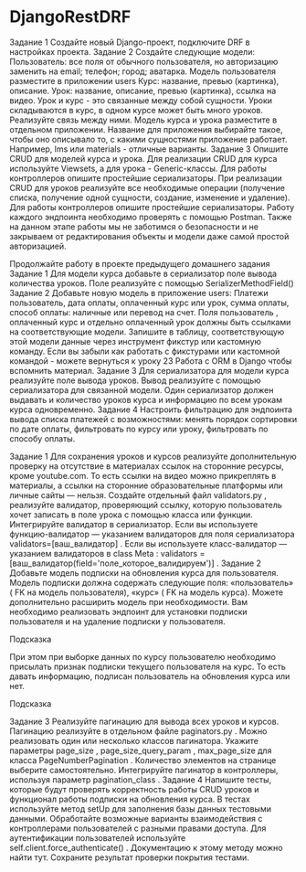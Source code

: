 # DjangoRestDRF
Задание 1
Создайте новый Django-проект, подключите DRF в настройках проекта.
Задание 2
Создайте следующие модели:
Пользователь:
все поля от обычного пользователя, но авторизацию заменить на email;
телефон;
город;
аватарка.
Модель пользователя разместите в приложении users
Курс:
название,
превью (картинка),
описание.
Урок:
название,
описание,
превью (картинка),
ссылка на видео.
Урок и курс - это связанные между собой сущности. Уроки складываются в курс, в одном курсе может быть много уроков. Реализуйте связь между ними.
Модель курса и урока разместите в отдельном приложении. Название для приложения выбирайте такое, чтобы оно описывало то, с какими сущностями приложение работает. Например, lms или materials - отличные варианты.
Задание 3
Опишите CRUD для моделей курса и урока. Для реализации CRUD для курса используйте Viewsets, а для урока - Generic-классы.
Для работы контроллеров опишите простейшие сериализаторы.
При реализации CRUD для уроков реализуйте все необходимые операции (получение списка, получение одной сущности, создание, изменение и удаление).
Для работы контроллеров опишите простейшие сериализаторы.
Работу каждого эндпоинта необходимо проверять с помощью Postman.
Также на данном этапе работы мы не заботимся о безопасности и не закрываем от редактирования объекты и модели даже самой простой авторизацией.

Продолжайте работу в проекте предыдущего домашнего задания
Задание 1
Для модели курса добавьте в сериализатор поле вывода количества уроков. Поле реализуйте с помощью 
SerializerMethodField()
Задание 2
Добавьте новую модель в приложение users:
Платежи
пользователь,
дата оплаты,
оплаченный курс или урок,
сумма оплаты,
способ оплаты: наличные или перевод на счет.
Поля 
пользователь
, 
оплаченный курс
 и 
отдельно оплаченный урок
 должны быть ссылками на соответствующие модели.
Запишите в таблицу, соответствующую этой модели данные через инструмент фикстур или кастомную команду.
Если вы забыли как работать с фикстурами или кастомной командой - можете вернуться к уроку 23 Работа с ORM в Django чтобы вспомнить материал.
Задание 3
Для сериализатора для модели курса реализуйте поле вывода уроков. Вывод реализуйте с помощью сериализатора для связанной модели.
Один сериализатор должен выдавать и количество уроков курса и информацию по всем урокам курса одновременно.
Задание 4
Настроить фильтрацию для эндпоинта вывода списка платежей с возможностями:
менять порядок сортировки по дате оплаты,
фильтровать по курсу или уроку,
фильтровать по способу оплаты.

Задание 1
Для сохранения уроков и курсов реализуйте дополнительную проверку на отсутствие в материалах ссылок на сторонние ресурсы, кроме youtube.com.
То есть ссылки на видео можно прикреплять в материалы, а ссылки на сторонние образовательные платформы или личные сайты — нельзя.
Создайте отдельный файл 
validators.py
, реализуйте валидатор, проверяющий ссылку, которую пользователь хочет записать в поле урока с помощью класса или функции.
Интегрируйте валидатор в сериализатор.
Если вы используете функцию-валидатор — указанием валидаторов для поля сериализатора 
validators=[ваш_валидатор]
.
Если вы используете класс-валидатор — указанием валидаторов в 
class Meta
:
validators = [ваш_валидатор(field='поле_которое_валидируем')]
.
Задание 2
Добавьте модель подписки на обновления курса для пользователя.
Модель подписки должна содержать следующие поля: «пользователь» (
FK
 на модель пользователя), «курс» (
FK
 на модель курса). Можете дополнительно расширить модель при необходимости.
Вам необходимо реализовать эндпоинт для установки подписки пользователя и на удаление подписки у пользователя.
 
Подсказка
 
При этом при выборке данных по курсу пользователю необходимо присылать признак подписки текущего пользователя на курс. То есть давать информацию, подписан пользователь на обновления курса или нет.
 
Подсказка
 
Задание 3
Реализуйте пагинацию для вывода всех уроков и курсов.
Пагинацию реализуйте в отдельном файле 
paginators.py
. Можно реализовать один или несколько классов пагинатора. Укажите параметры 
page_size
,
page_size_query_param
, 
max_page_size
 для класса
PageNumberPagination
. Количество элементов на странице выберите самостоятельно. Интегрируйте пагинатор в контроллеры, используя параметр
pagination_class
.
Задание 4
Напишите тесты, которые будут проверять корректность работы CRUD уроков и функционал работы подписки на обновления курса.
В тестах используйте метод 
setUp
 для заполнения базы данных тестовыми данными. Обработайте возможные варианты взаимодействия с контроллерами пользователей с разными правами доступа. Для аутентификации пользователей используйте 
self.client.force_authenticate()
. Документацию к этому методу можно найти тут.
Сохраните результат проверки покрытия тестами.
